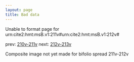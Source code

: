 ```yaml
---
layout: page
title: Bad data
---
```


Unable to format page for urn:cite2:hmt:msB.v1:211v#urn:cite2:hmt:msB.v1:212v#

prev: [210v-211v](../210v-211v/) next: [212v-213v](../212v-213v/)

Composite image not yet made for bifolio spread 211v-212v

